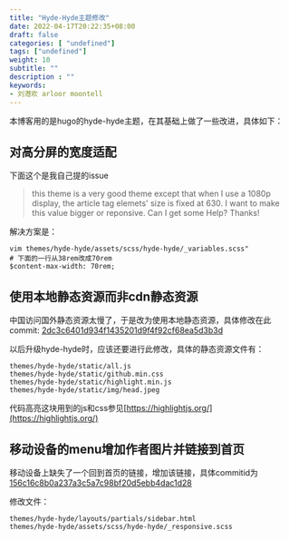```yaml
---
title: "Hyde-Hyde主题修改"
date: 2022-04-17T20:22:35+08:00
draft: false
categories: [ "undefined"]
tags: ["undefined"]
weight: 10
subtitle: ""
description : ""
keywords:
- 刘港欢 arloor moontell
---
```


本博客用的是hugo的hyde-hyde主题，在其基础上做了一些改进，具体如下：

## 对高分屏的宽度适配

下面这个是我自己提的issue

>this theme is a very good theme except that when I use a 1080p display, the article tag elemets' size is fixed at 630. I want to make this value bigger or reponsive. Can I get some Help? Thanks!

解决方案是：

```
vim themes/hyde-hyde/assets/scss/hyde-hyde/_variables.scss"
# 下面的一行从38rem改成70rem
$content-max-width: 70rem;
```

## 使用本地静态资源而非cdn静态资源

中国访问国外静态资源太慢了，于是改为使用本地静态资源，具体修改在此commit: [2dc3c6401d934f1435201d9f4f92cf68ea5d3b3d](https://github.com/arloor/blog/commit/2dc3c6401d934f1435201d9f4f92cf68ea5d3b3d)

以后升级hyde-hyde时，应该还要进行此修改，具体的静态资源文件有：

```shell
themes/hyde-hyde/static/all.js
themes/hyde-hyde/static/github.min.css
themes/hyde-hyde/static/highlight.min.js
themes/hyde-hyde/static/img/head.jpeg
```

代码高亮这块用到的js和css参见[https://highlightjs.org/](https://highlightjs.org/)

## 移动设备的menu增加作者图片并链接到首页

移动设备上缺失了一个回到首页的链接，增加该链接，具体commitid为[156c16c8b0a237a3c5a7c98bf20d5ebb4dac1d28](https://github.com/arloor/blog/commit/156c16c8b0a237a3c5a7c98bf20d5ebb4dac1d28)

修改文件：

```shell
themes/hyde-hyde/layouts/partials/sidebar.html
themes/hyde-hyde/assets/scss/hyde-hyde/_responsive.scss
```
